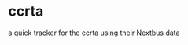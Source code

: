 # ccrta
a quick tracker for the ccrta using their [Nextbus data](https://www.nextbus.com/xmlFeedDocs/NextBusXMLFeed.pdf)
